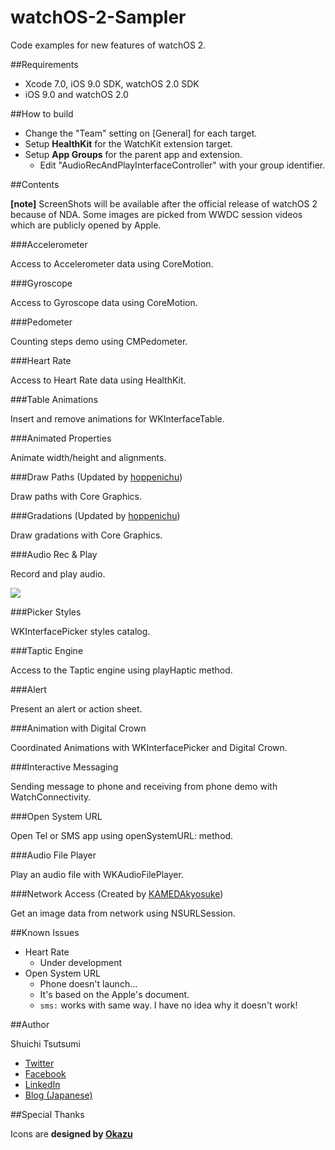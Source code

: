 # watchOS-2-Sampler

Code examples for new features of watchOS 2.


##Requirements

- Xcode 7.0, iOS 9.0 SDK, watchOS 2.0 SDK
- iOS 9.0 and watchOS 2.0


##How to build

- Change the "Team" setting on [General] for each target.
- Setup **HealthKit** for the WatchKit extension target.
- Setup **App Groups** for the parent app and extension.
  - Edit "AudioRecAndPlayInterfaceController" with your group identifier.

##Contents

**[note]**  ScreenShots will be available after the official release of watchOS 2 because of NDA. Some images are picked from WWDC session videos which are publicly opened by Apple.

###Accelerometer

Access to Accelerometer data using CoreMotion.

###Gyroscope

Access to Gyroscope data using CoreMotion.

###Pedometer

Counting steps demo using CMPedometer.

###Heart Rate

Access to Heart Rate data using HealthKit.

###Table Animations

Insert and remove animations for WKInterfaceTable.

###Animated Properties

Animate width/height and alignments.

###Draw Paths (Updated by [hoppenichu](https://github.com/hoppenichu))

Draw paths with Core Graphics.

###Gradations (Updated by [hoppenichu](https://github.com/hoppenichu))

Draw gradations with Core Graphics.


###Audio Rec & Play

Record and play audio.

<img src="ResourcesForREADME/recorder.jpg">

###Picker Styles

WKInterfacePicker styles catalog.

###Taptic Engine

Access to the Taptic engine using playHaptic method.

###Alert

Present an alert or action sheet.

###Animation with Digital Crown

Coordinated Animations with WKInterfacePicker and Digital Crown.

###Interactive Messaging

Sending message to phone and receiving from phone demo with WatchConnectivity.

###Open System URL

Open Tel or SMS app using openSystemURL: method.

###Audio File Player

Play an audio file with WKAudioFilePlayer.

###Network Access (Created by [KAMEDAkyosuke](https://github.com/KAMEDAkyosuke))

Get an image data from network using NSURLSession.


##Known Issues

- Heart Rate
  - Under development
- Open System URL
  - Phone doesn't launch...
  - It's based on the Apple's document. 
  - `sms:` works with same way. I have no idea why it doesn't work!

##Author

Shuichi Tsutsumi

- [Twitter](https://twitter.com/shu223)
- [Facebook](https://www.facebook.com/shuichi.tsutsumi)
- [LinkedIn](https://www.linkedin.com/profile/view?id=214896557)
- [Blog (Japanese)](http://d.hatena.ne.jp/shu223/)


##Special Thanks

Icons are **designed by [Okazu](https://www.facebook.com/pashimo)**
